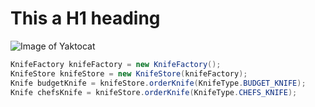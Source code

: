 # This a H1 heading
![Image of Yaktocat](https://octodex.github.com/images/yaktocat.png)
```java
KnifeFactory knifeFactory = new KnifeFactory();
KnifeStore knifeStore = new KnifeStore(knifeFactory);
Knife budgetKnife = knifeStore.orderKnife(KnifeType.BUDGET_KNIFE);
Knife chefsKnife = knifeStore.orderKnife(KnifeType.CHEFS_KNIFE);
```
